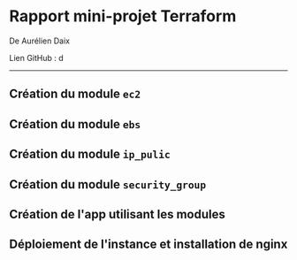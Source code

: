 # Rapport mini-projet Terraform #

De Aurélien Daix

Lien GitHub : d

---

## Création du module `ec2` ##

## Création du module `ebs` ##

## Création du module `ip_pulic` ##

## Création du module `security_group` ##

## Création de l'app utilisant les modules ##

## Déploiement de l'instance et installation de nginx ##
